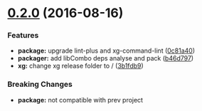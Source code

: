 <a name="0.2.0"></a>
# [0.2.0](https://github.com/xgfe/xg/compare/v0.1.2...v0.2.0) (2016-08-16)


### Features

* **package:** upgrade lint-plus and xg-command-lint ([0c81a40](https://github.com/xgfe/xg/commit/0c81a40))
* **packager:** add libCombo deps analyse and pack ([b46d797](https://github.com/xgfe/xg/commit/b46d797))
* **xg:** change xg release folder to / ([3b1fdb9](https://github.com/xgfe/xg/commit/3b1fdb9))

### Breaking Changes

* **package:** not compatible with prev project
